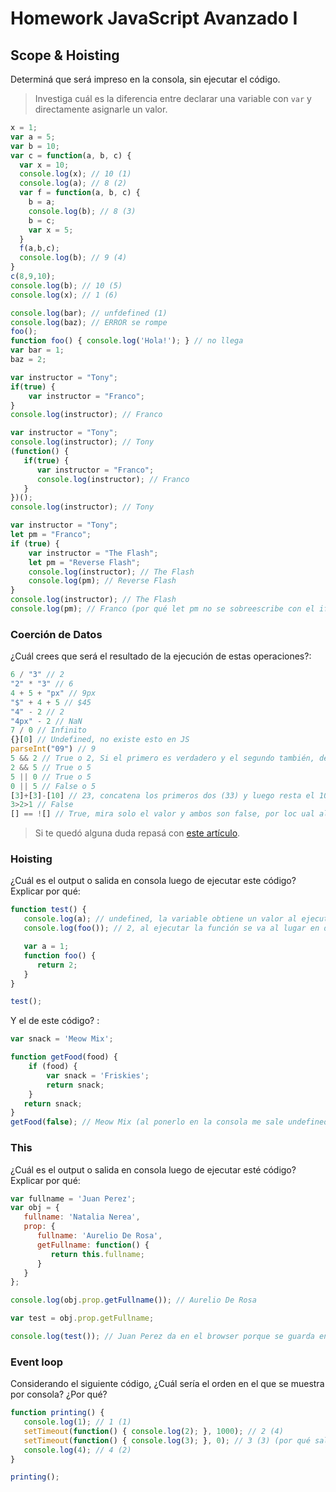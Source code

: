 
# Homework JavaScript Avanzado I

## Scope & Hoisting

Determiná que será impreso en la consola, sin ejecutar el código.

> Investiga cuál es la diferencia entre declarar una variable con `var` y directamente asignarle un valor.

```javascript
x = 1;
var a = 5;
var b = 10;
var c = function(a, b, c) {
  var x = 10;
  console.log(x); // 10 (1)
  console.log(a); // 8 (2)
  var f = function(a, b, c) {
    b = a;
    console.log(b); // 8 (3)
    b = c;
    var x = 5;
  }
  f(a,b,c);
  console.log(b); // 9 (4)
}
c(8,9,10);
console.log(b); // 10 (5)
console.log(x); // 1 (6)


```

```javascript
console.log(bar); // unfdefined (1)
console.log(baz); // ERROR se rompe
foo();
function foo() { console.log('Hola!'); } // no llega
var bar = 1;
baz = 2;
```

```javascript
var instructor = "Tony";
if(true) {
    var instructor = "Franco";
}
console.log(instructor); // Franco
```

```javascript
var instructor = "Tony";
console.log(instructor); // Tony
(function() {
   if(true) {
      var instructor = "Franco";
      console.log(instructor); // Franco 
   }
})();
console.log(instructor); // Tony
```

```javascript
var instructor = "Tony";
let pm = "Franco";
if (true) {
    var instructor = "The Flash";
    let pm = "Reverse Flash";
    console.log(instructor); // The Flash
    console.log(pm); // Reverse Flash
}
console.log(instructor); // The Flash
console.log(pm); // Franco (por qué let pm no se sobreescribe con el if?)
```
### Coerción de Datos

¿Cuál crees que será el resultado de la ejecución de estas operaciones?:

```javascript
6 / "3" // 2
"2" * "3" // 6
4 + 5 + "px" // 9px
"$" + 4 + 5 // $45
"4" - 2 // 2
"4px" - 2 // NaN
7 / 0 // Infinito
{}[0] // Undefined, no existe esto en JS 
parseInt("09") // 9
5 && 2 // True o 2, Si el primero es verdadero y el segundo también, devuelve el último valor verdadero
2 && 5 // True o 5
5 || 0 // True o 5 
0 || 5 // False o 5
[3]+[3]-[10] // 23, concatena los primeros dos (33) y luego resta el 10
3>2>1 // False
[] == ![] // True, mira solo el valor y ambos son false, por loc ual al igualarlos da true
```

> Si te quedó alguna duda repasá con [este artículo](http://javascript.info/tutorial/object-conversion).


### Hoisting

¿Cuál es el output o salida en consola luego de ejecutar este código? Explicar por qué:

```javascript
function test() {
   console.log(a); // undefined, la variable obtiene un valor al ejecutarse el código y como el console log está primero la variable no tiene valor
   console.log(foo()); // 2, al ejecutar la función se va al lugar en donde está guardado el valor de la función

   var a = 1;
   function foo() {
      return 2;
   }
}

test();
```

Y el de este código? :

```javascript
var snack = 'Meow Mix';

function getFood(food) {
    if (food) {
        var snack = 'Friskies';
        return snack;
    } 
   return snack;
}
getFood(false); // Meow Mix (al ponerlo en la consola me sale undefined, no entendí por qué)
```

### This

¿Cuál es el output o salida en consola luego de ejecutar esté código? Explicar por qué:

```javascript
var fullname = 'Juan Perez';
var obj = {
   fullname: 'Natalia Nerea',
   prop: {
      fullname: 'Aurelio De Rosa',
      getFullname: function() {
         return this.fullname;
      }
   }
};

console.log(obj.prop.getFullname()); // Aurelio De Rosa

var test = obj.prop.getFullname;

console.log(test()); // Juan Perez da en el browser porque se guarda en el objeto global This=window, pero en node el this global es un objeto vacio y la variable fullname no se guarda
```

### Event loop

Considerando el siguiente código, ¿Cuál sería el orden en el que se muestra por consola? ¿Por qué?

```javascript
function printing() {
   console.log(1); // 1 (1)
   setTimeout(function() { console.log(2); }, 1000); // 2 (4)
   setTimeout(function() { console.log(3); }, 0); // 3 (3) (por qué sale primero está si en el queue sale lo que entra primero?)
   console.log(4); // 4 (2)
}

printing();
```
